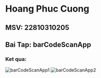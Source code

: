 # Hoang Phuc Cuong
## MSV: 22810310205
## Bai Tap: barCodeScanApp
### Ket qua: 
![barCodeScanApp1](https://github.com/user-attachments/assets/d91b4798-b1e0-4f27-b5d1-f843c07d0e3d)
![barCodeScanApp2](https://github.com/user-attachments/assets/ff6edb67-4fbc-4fd7-82ae-56de25f32ad2)

